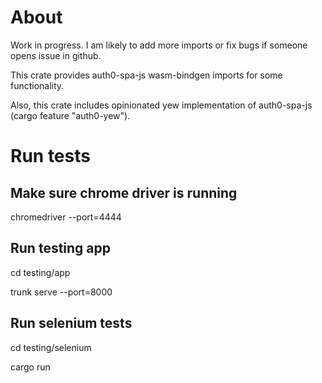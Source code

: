 # About
Work in progress. I am likely to add more imports or fix bugs if someone
opens issue in github.

This crate provides auth0-spa-js wasm-bindgen imports for some functionality.

Also, this crate includes opinionated yew implementation of auth0-spa-js (cargo feature "auth0-yew").

# Run tests

## Make sure chrome driver is running
chromedriver --port=4444

## Run testing app
cd testing/app

trunk serve --port=8000

## Run selenium tests
cd testing/selenium

cargo run
